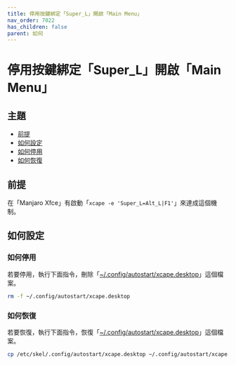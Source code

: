 ```yaml
---
title: 停用按鍵綁定「Super_L」開啟「Main Menu」
nav_order: 7022
has_children: false
parent: 如何
---
```



# 停用按鍵綁定「Super_L」開啟「Main Menu」




## 主題

* [前提](#前提)
* [如何設定](#如何設定)
* [如何停用](#如何停用)
* [如何恢復](#如何恢復)




## 前提

在「Manjaro Xfce」有啟動「`xcape -e 'Super_L=Alt_L|F1'`」來達成這個機制。




## 如何設定


### 如何停用

若要停用，執行下面指令，刪除「[~/.config/autostart/xcape.desktop](https://github.com/samwhelp/manjaro-xfce-adjustment/blob/main/sample/xcape/xcape.desktop#L7)」這個檔案。

``` sh
rm -f ~/.config/autostart/xcape.desktop
```


### 如何恢復

若要恢復，執行下面指令，恢復「[~/.config/autostart/xcape.desktop](https://github.com/samwhelp/manjaro-xfce-adjustment/blob/main/sample/xcape/xcape.desktop#L7)」這個檔案。

``` sh
cp /etc/skel/.config/autostart/xcape.desktop ~/.config/autostart/xcape.desktop
```

